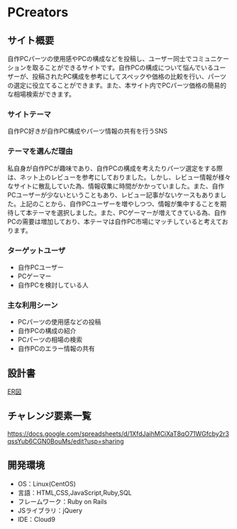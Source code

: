 # PCreators

## サイト概要
自作PCパーツの使用感やPCの構成などを投稿し、ユーザー同士でコミュニケーションを取ることができるサイトです。自作PCの構成について悩んでいるユーザーが、投稿されたPC構成を参考にしてスペックや価格の比較を行い、パーツの選定に役立てることができます。また、本サイト内でPCパーツ価格の簡易的な相場検索ができます。


### サイトテーマ
自作PC好きが自作PC構成やパーツ情報の共有を行うSNS

### テーマを選んだ理由
私自身が自作PCが趣味であり、自作PCの構成を考えたりパーツ選定をする際は、ネット上のレビューを参考にしておりました。しかし、レビュー情報が様々なサイトに散乱していた為、情報収集に時間がかかっていました。また、自作PCユーザーが少ないということもあり、レビュー記事がないケースもありました。上記のことから、自作PCユーザーを増やしつつ、情報が集中することを期待して本テーマを選択しました。また、PCゲーマーが増えてきている為、自作PCの需要は増加しており、本テーマは自作PC市場にマッチしていると考えております。

### ターゲットユーザ
- 自作PCユーザー
- PCゲーマー
- 自作PCを検討している人

### 主な利用シーン
- PCパーツの使用感などの投稿
- 自作PCの構成の紹介
- PCパーツの相場の検索
- 自作PCのエラー情報の共有

## 設計書
[ER図](https://drive.google.com/file/d/1VPB_UAAJ_H8pfzYRLd6EXvTILOXYD4I5/view?usp=sharing)

## チャレンジ要素一覧
https://docs.google.com/spreadsheets/d/1XfdJaihMCiXaT8qO71WGfcby2r3qssYub6CGN0BouMs/edit?usp=sharing

## 開発環境
- OS：Linux(CentOS)
- 言語：HTML,CSS,JavaScript,Ruby,SQL
- フレームワーク：Ruby on Rails
- JSライブラリ：jQuery
- IDE：Cloud9
